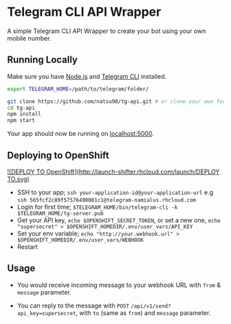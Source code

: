# Telegram CLI API Wrapper

A simple Telegram CLI API Wrapper to create your bot using your own mobile number.

## Running Locally

Make sure you have [Node.js](http://nodejs.org/) and [Telegram CLI](https://github.com/vysheng/tg/) installed.

```sh
export TELEGRAM_HOME=/path/to/telegram/folder/

git clone https://github.com/natsu90/tg-api.git # or clone your own fork
cd tg-api
npm install
npm start
```

Your app should now be running on [localhost:5000](http://localhost:5000/).

## Deploying to OpenShift

[![DEPLOY TO OpenShift](http://launch-shifter.rhcloud.com/launch/DEPLOY TO.svg)](https://openshift.redhat.com/app/console/application_type/custom?&cartridges[]=nodejs-0.10&initial_git_url=https://github.com/natsu90/tg-api.git&name=telegram)

* SSH to your app; `ssh your-application-id@your-application-url` e.g `ssh 565fcf2c89f57576490001c1@telegram-namialus.rhcloud.com`
* Login for first time; `$TELEGRAM_HOME/bin/telegram-cli -k $TELEGRAM_HOME/tg-server.pub`
* Get your API key, `echo $OPENSHIFT_SECRET_TOKEN`, or set a new one, `echo "supersecret" > $OPENSHIFT_HOMEDIR/.env/user_vars/API_KEY`
* Set your env variable; `echo "http://your.webhook.url" > $OPENSHIFT_HOMEDIR/.env/user_vars/WEBHOOK`
* Restart

## Usage

- You would receive incoming message to your webhook URL with `from` & `message` parameter.

- You can reply to the message with `POST` `/api/v1/send?api_key=supersecret`, with `to` (same as `from`) and `message` parameter.